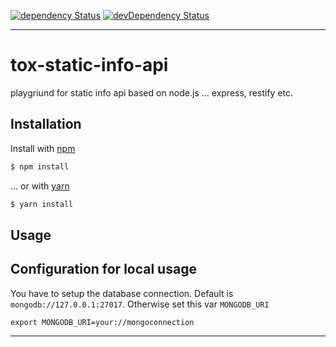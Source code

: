 [![dependency Status][david-dep-image]][david-dep-url]
[![devDependency Status][david-devdep-image]][david-devdep-url]

***

# tox-static-info-api

playgriund for static info api based on node.js ... express, restify etc.


## Installation

Install with [npm](https://www.npmjs.com/)

```sh
$ npm install
```

... or with [yarn](https://yarnpkg.com/en/)

```sh
$ yarn install
```


## Usage


## Configuration for local usage

You have to setup the database connection. Default is `mongodb://127.0.0.1:27017`. Otherwise set this var `MONGODB_URI`

    export MONGODB_URI=your://mongoconnection

***

[david-dep-image]: https://david-dm.org/dasrick/tox-static-info-api/status.svg
[david-dep-url]: https://david-dm.org/dasrick/tox-static-info-api#info=dependencies
[david-devdep-image]: https://david-dm.org/dasrick/tox-static-info-api/dev-status.svg
[david-devdep-url]: https://david-dm.org/dasrick/tox-static-info-api#info=devDependencies